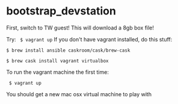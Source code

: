 # bootstrap_devstation
First, switch to TW guest!
This will download a 8gb box file!

Try:
``` $ vagrant up```
If you don't have vagrant installed, do this stuff:

```$ brew install ansible caskroom/cask/brew-cask```

```$ brew cask install vagrant virtualbox```

To run the vagrant machine the first time:

``` $ vagrant up```

You should get a new mac osx virtual machine to play with
